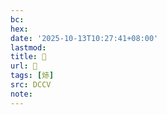 ```yaml
---
bc:
hex:
date: '2025-10-13T10:27:41+08:00'
lastmod:
title: 􄚒
url: 􄚒
tags: [焃]
src: DCCV
note:
---
```

